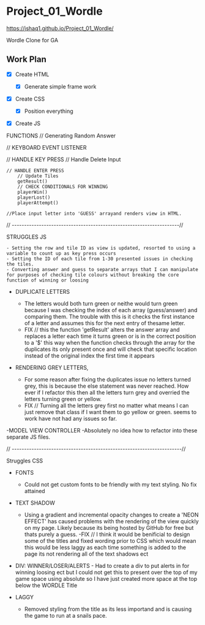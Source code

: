 # Project_01_Wordle

https://jshaq1.github.io/Project_01_Wordle/

Wordle Clone for GA

## Work Plan
- [x] Create HTML
    -[x] Generate simple frame work 
- [x] Create CSS
    -[x] Position everything 
- [x] Create JS 



FUNCTIONS 
// Generating Random Answer

// KEYBOARD EVENT LISTENER 

// HANDLE KEY PRESS 
    // Handle Delete Input

    // HANDLE ENTER PRESS 
        // Update Tiles 
        getResult()
        // CHECK CONDITIONALS FOR WINNING 
        playerWin()
        playerLost()
        playerAttempt()

    //Place input letter into 'GUESS' arrayand renders view in HTML.


// --------------------------------------------------------------------//

STRUGGLES JS

    - Setting the row and tile ID as view is updated, resorted to using a variable to count up as key press occurs 
    - Setting the ID of each tile from 1-30 presented issues in checking the tiles. 
    - Converting answer and guess to separate arrays that I can manipulate for purposes of checking tile colours without breaking the core function of winning or loosing 

- DUPLICATE LETTERS 
    - The letters would both turn green or neithe would turn green because I was checking the index of each array (guess/answer) and comparing them. The trouble with this is it checks the first instance of a letter and assumes this for the next entry of thesame letter. 
    - FIX // this the function 'getResult' alters the answer array and replaces a letter each time it turns green or is in the correct position to a '$' this way when the function checks through the array for the duplicates its only present once and will check that specific location instead of the original index the first time it appears 

- RENDERING GREY LETTERS, 
    - For some reason after fixing the duplicates issue no letters turned grey, this is because the else statement was never reached. How ever if I refactor this then all the letters turn grey and overried the letters turning green or yellow.  
    - FIX // Turning all the letters grey first no matter what means I can just remove that class if I want them to go yellow or    green. seems to work have not had any issues so far.  

-MODEL VIEW CONTROLLER 
    -Absolutely no idea how to refactor into these separate JS files. 

// ---------------------------------------------------------------------//

Struggles CSS 

- FONTS 
    - Could not get custom fonts to be friendly with my text styling. No fix attained 

- TEXT SHADOW
    - Using a gradient and incremental opacity changes to create a 'NEON EFFECT' has caused problems with the rendering of the view quickly on my page. Likely because its being hosted by GitHub for free but thats purely a guess. 
    -FIX // I think it would be benificial to design some of the titles and fixed wording prior to CSS which would mean this would be less laggy as each time something is added to the page its not rendering all of the text shadows ect 

- DIV: WINNER/LOSER/ALERTS
        - Had to create a div to put alerts in for winning loosing ect but I could not get this to present over the top of my game space using absolute so I have just created more space at the top below the WORDLE Title 

- LAGGY 
    - Removed styling from the title as its less importand and is causing the game to run at a snails pace. 


